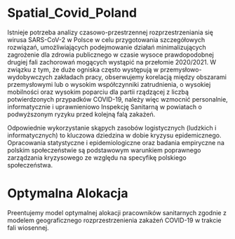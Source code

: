 # Spatial_Covid_Poland

Istnieje potrzeba analizy czasowo-przestrzennej rozprzestrzeniania się wirusa SARS-CoV-2 w Polsce w celu przygotowania szczegółowych rozwiązań, umożliwiających podejmowanie działań minimalizujących zagrożenie dla zdrowia publicznego w czasie wysoce prawdopodobnej drugiej fali zachorowań mogących wystąpić na przełomie 2020/2021.
W związku z tym, że duże ogniska często występują w przemysłowo-wydobywczych zakładach pracy, obserwujemy korelacją między obszarami przemysłowymi lub o wysokim współczynniki zatrudnienia, o wysokiej mobilności oraz wysokim poparciu dla partii rządzącej z liczbą potwierdzonych przypadków COVID-19, należy więc wzmocnić personalnie, informatycznie i uprawnieniowo Inspekcję Sanitarną w powiatach o podwyższonym ryzyku przed kolejną falą zakażeń. 

Odpowiednie wykorzystanie skąpych zasobów logistycznych (ludzkich i informatycznych) to kluczowa dziedzina w dobie kryzysu epidemicznego. Opracowania statystyczne i epidemiologiczne oraz badania empiryczne na polskim społeczeństwie są podstawowym warunkiem poprawnego zarządzania kryzysowego ze względu na specyfikę polskiego społeczeństwa.

# Optymalna Alokacja
Preentujemy model optymalnej alokacji pracowników sanitarnych zgodnie z modelem geograficznego rozprzestrzenienia zakażeń COVID-19 w trakcie fali wiosennej.

